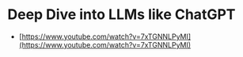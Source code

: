 # Deep Dive into LLMs like ChatGPT

* [https://www.youtube.com/watch?v=7xTGNNLPyMI](https://www.youtube.com/watch?v=7xTGNNLPyMI)
